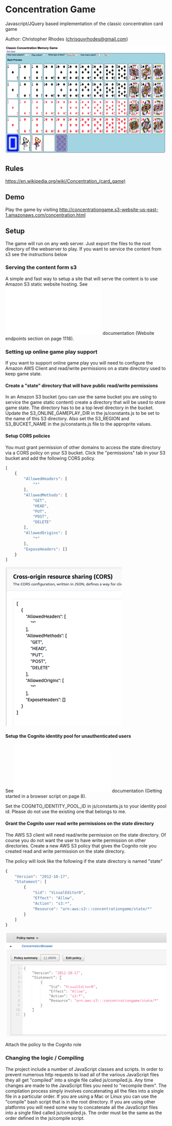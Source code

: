 # Concentration Game

Javascript/JQuery based implementation of the classic concentration card game

Author: Christopher Rhodes (chrisguyrhodes@gmail.com)

![Concentration Screenshot](/images/screenshot.png?raw=true "Concentration Game")

## Rules

https://en.wikipedia.org/wiki/Concentration_(card_game)

## Demo

Play the game by visiting http://concentrationgame.s3-website-us-east-1.amazonaws.com/concentration.html

## Setup

The game will run on any web server. Just export the files to the root directory of the webserver to play. If you want to service the content from s3 see the instructions below

### Serving the content form s3

A simple and fast way to setup a site that will serve the content is to use Amazon S3 static website hosting. See ![Website Endpoints](/documentation/s3-userguide.pdf#WebsiteEndpoints) 
documentation (Website endpoints section on page 1118).

### Setting up online game play support

If you want to support online game play you will need to configure the Amazon AWS Client and read/write permissions on a state directory used to keep game state.

#### Create a "state" directory that will have public read/write permissions

In an Amazon S3 bucket (you can use the same bucket you are using to service the game static content) create a directory that will be used to store game state. The directory has to be a top level directory in the bucket. Update the
S3_ONLINE_GAMEPLAY_DIR in the js/constants.js to be set to the name of this S3 directory. Also set the S3_REGION and S3_BUCKET_NAME in the js/constants.js file to the approprite values.

#### Setup CORS policies

You must grant permission of other domains to access the state directory via a CORS policy on your S3 bucket. Click the "permissions" tab in your S3 bucket and add the following CORS policy.

```javascript
[
    {
        "AllowedHeaders": [
            "*"
        ],
        "AllowedMethods": [
            "GET",
            "HEAD",
            "PUT",
            "POST",
            "DELETE"
        ],
        "AllowedOrigins": [
            "*"
        ],
        "ExposeHeaders": []
    }
]
```

![CORS Screenshot](/images/corspolicy.png?raw=true "Cors Policy")

#### Setup the Cognito identity pool for unauthenticated users

See ![Javascript SDK getting started documentation](/documentation/js-sdk-dg.pdf#getting-started-browser) documentation (Getting started in a browser script on page 8).

Set the COGNITO_IDENTITY_POOL_ID in js/constants.js to your identity pool id. Please do not use the existing one that belongs to me.

#### Grant the Cognito user read write permissions on the state directory

The AWS S3 client will need read/write permission on the state directory. Of course you do not want the user to have write permission on other directories. Create a new AWS S3 policy that gives the Cognito role you created read and write
permission on the state directory.

The policy will look like the following if the state directory is named "state"

```javascript
{
    "Version": "2012-10-17",
    "Statement": [
        {
            "Sid": "VisualEditor0",
            "Effect": "Allow",
            "Action": "s3:*",
            "Resource": "arn:aws:s3:::concentrationgame/state/*"
        }
    ]
}
```

![Cognito IAM Policy Screenshot](/images/cognitoiampolicy.png?raw=true "Cognito IAM Policy")

Attach the policy to the Cognito role

### Changing the logic / Compiling

The project include a number of JavaScript classes and scripts. In order to prevent numerous http requests to load all of the various JavaScript files they all get "compiled" into a single file called js/compiled.js. Any time changes are
made to the JavaScript files you need to "recompile them". The compilation process simply involves concatenating all the files into a single file in a particular order. If you are using a Mac or Linux you can use the "compile" bash script
that is in the root directory. If you are using other platforms you will need some way to concatenate all the JavaScript files into a single filed called js/compiled.js. The order must be the same as the order defined in the js/compile 
script.
